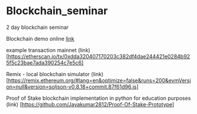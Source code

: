 # Blockchain_seminar
2 day blockchain seminar 


Blockchain demo online [link](https://andersbrownworth.com/blockchain/hash)

example transaction mainnet (link)[https://etherscan.io/tx/0xdda320407170203c382df4dae244421e0284b925f5c23bae7ada390254c7e5c6] 

Remix - local blockchain simulator (link)[https://remix.ethereum.org/#lang=en&optimize=false&runs=200&evmVersion=null&version=soljson-v0.8.18+commit.87f61d96.js]

Proof of Stake blockchain implementation in python for education purposes (link) [https://github.com/Jayakumar2812/Proof-Of-Stake-Prototype]
